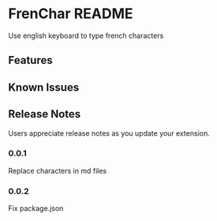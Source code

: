 # FrenChar README

Use english keyboard to type french characters
## Features

## Known Issues

## Release Notes

Users appreciate release notes as you update your extension.

### 0.0.1

Replace characters in md files

### 0.0.2

Fix package.json
